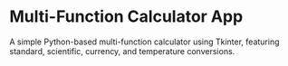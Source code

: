 # Multi-Function Calculator App
A simple Python-based multi-function calculator using Tkinter, featuring standard, scientific, currency, and temperature conversions.
